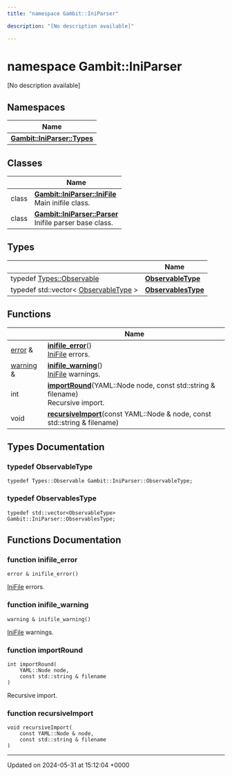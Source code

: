 ```yaml
---
title: "namespace Gambit::IniParser"

description: "[No description available]"

---
```


# namespace Gambit::IniParser

[No description available]

## Namespaces

| Name           |
| -------------- |
| **[Gambit::IniParser::Types](/documentation/code/namespaces/namespacegambit_1_1iniparser_1_1types/)**  |

## Classes

|                | Name           |
| -------------- | -------------- |
| class | **[Gambit::IniParser::IniFile](/documentation/code/classes/classgambit_1_1iniparser_1_1inifile/)** <br>Main inifile class.  |
| class | **[Gambit::IniParser::Parser](/documentation/code/classes/classgambit_1_1iniparser_1_1parser/)** <br>Inifile parser base class.  |

## Types

|                | Name           |
| -------------- | -------------- |
| typedef [Types::Observable](/documentation/code/classes/structgambit_1_1iniparser_1_1types_1_1observable/) | **[ObservableType](/documentation/code/namespaces/namespacegambit_1_1iniparser/#typedef-observabletype)**  |
| typedef std::vector< [ObservableType](/documentation/code/classes/structgambit_1_1iniparser_1_1types_1_1observable/) > | **[ObservablesType](/documentation/code/namespaces/namespacegambit_1_1iniparser/#typedef-observablestype)**  |

## Functions

|                | Name           |
| -------------- | -------------- |
| [error](/documentation/code/classes/classgambit_1_1error/) & | **[inifile_error](/documentation/code/namespaces/namespacegambit_1_1iniparser/#function-inifile-error)**()<br>[IniFile]() errors.  |
| [warning](/documentation/code/classes/classgambit_1_1warning/) & | **[inifile_warning](/documentation/code/namespaces/namespacegambit_1_1iniparser/#function-inifile-warning)**()<br>[IniFile]() warnings.  |
| int | **[importRound](/documentation/code/namespaces/namespacegambit_1_1iniparser/#function-importround)**(YAML::Node node, const std::string & filename)<br>Recursive import.  |
| void | **[recursiveImport](/documentation/code/namespaces/namespacegambit_1_1iniparser/#function-recursiveimport)**(const YAML::Node & node, const std::string & filename) |

## Types Documentation

### typedef ObservableType

```
typedef Types::Observable Gambit::IniParser::ObservableType;
```


### typedef ObservablesType

```
typedef std::vector<ObservableType> Gambit::IniParser::ObservablesType;
```



## Functions Documentation

### function inifile_error

```
error & inifile_error()
```

[IniFile]() errors. 

### function inifile_warning

```
warning & inifile_warning()
```

[IniFile]() warnings. 

### function importRound

```
int importRound(
    YAML::Node node,
    const std::string & filename
)
```

Recursive import. 

### function recursiveImport

```
void recursiveImport(
    const YAML::Node & node,
    const std::string & filename
)
```






-------------------------------

Updated on 2024-05-31 at 15:12:04 +0000